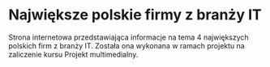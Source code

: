 # Największe polskie firmy z branży IT
Strona internetowa przedstawiająca informacje na tema 4 największych polskich firm z branży IT. Została ona wykonana w ramach projektu na zaliczenie kursu Projekt multimedialny.
